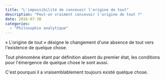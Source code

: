 ```yaml
---
title: "L'impossibilité de concevoir l'origine de tout"
description: "Peut-on vraiment concevoir l'origine de tout ?"
date: 2016-07-30
categories:
  - "Philosophie analytique"
---
```


« L'origine de tout » désigne le changement d'une absence de tout vers l'existence de quelque chose.

Tout phénomène étant par définition absent du premier état, les conditions pour l'émergence de quelque chose le sont aussi.

C'est pourquoi il a vraisemblablement toujours existé quelque chose.
